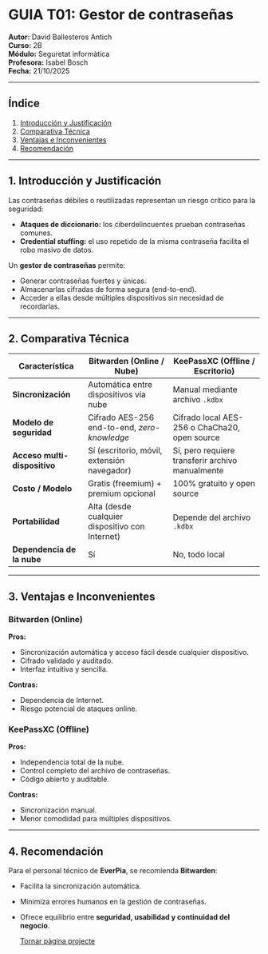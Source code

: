 # GUIA T01: Gestor de contraseñas

**Autor:** David Ballesteros Antich  
**Curso:** 2B  
**Módulo:** Seguretat informàtica  
**Profesora:** Isabel Bosch  
**Fecha:** 21/10/2025  

---

## Índice
1. [Introducción y Justificación](#1-introducción-y-justificación)
2. [Comparativa Técnica](#2-comparativa-técnica)
3. [Ventajas e Inconvenientes](#3-ventajas-e-inconvenientes)
4. [Recomendación](#4-recomendación)

---

## 1. Introducción y Justificación

Las contraseñas débiles o reutilizadas representan un riesgo crítico para la seguridad:

- **Ataques de diccionario:** los ciberdelincuentes prueban contraseñas comunes.  
- **Credential stuffing:** el uso repetido de la misma contraseña facilita el robo masivo de datos.

Un **gestor de contraseñas** permite:

- Generar contraseñas fuertes y únicas.  
- Almacenarlas cifradas de forma segura (end-to-end).  
- Acceder a ellas desde múltiples dispositivos sin necesidad de recordarlas.

---

## 2. Comparativa Técnica

| Característica              | Bitwarden (Online / Nube)                              | KeePassXC (Offline / Escritorio)                     |
|-----------------------------|----------------------------------------------------------|------------------------------------------------------|
| **Sincronización**          | Automática entre dispositivos vía nube                  | Manual mediante archivo `.kdbx`                      |
| **Modelo de seguridad**     | Cifrado AES-256 end-to-end, *zero-knowledge*            | Cifrado local AES-256 o ChaCha20, open source        |
| **Acceso multi-dispositivo**| Sí (escritorio, móvil, extensión navegador)              | Sí, pero requiere transferir archivo manualmente     |
| **Costo / Modelo**          | Gratis (freemium) + premium opcional                    | 100% gratuito y open source                          |
| **Portabilidad**            | Alta (desde cualquier dispositivo con Internet)         | Depende del archivo `.kdbx`                          |
| **Dependencia de la nube**  | Sí                                                       | No, todo local                                       |

---

## 3. Ventajas e Inconvenientes

### Bitwarden (Online)
**Pros:**
- Sincronización automática y acceso fácil desde cualquier dispositivo.  
- Cifrado validado y auditado.  
- Interfaz intuitiva y sencilla.

**Contras:**
- Dependencia de Internet.  
- Riesgo potencial de ataques online.

### KeePassXC (Offline)
**Pros:**
- Independencia total de la nube.  
- Control completo del archivo de contraseñas.  
- Código abierto y auditable.

**Contras:**
- Sincronización manual.  
- Menor comodidad para múltiples dispositivos.

---

## 4. Recomendación

Para el personal técnico de **EverPia**, se recomienda **Bitwarden**:

- Facilita la sincronización automática.  
- Minimiza errores humanos en la gestión de contraseñas.  
- Ofrece equilibrio entre **seguridad, usabilidad y continuidad del negocio**.

  [Tornar pàgina projecte](../README.md)

